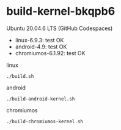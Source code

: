 # build-kernel-bkqpb6

Ubuntu 20.04.6 LTS (GitHub Codespaces)

- linux-6.9.3: test OK 
- android-4.9: test OK
- chromiumos-6.1.92: test OK

linux
```
./build.sh
```

android
```
./build-android-kernel.sh
```

chromiumos
```
./build-chromiumos-kernel.sh
```
